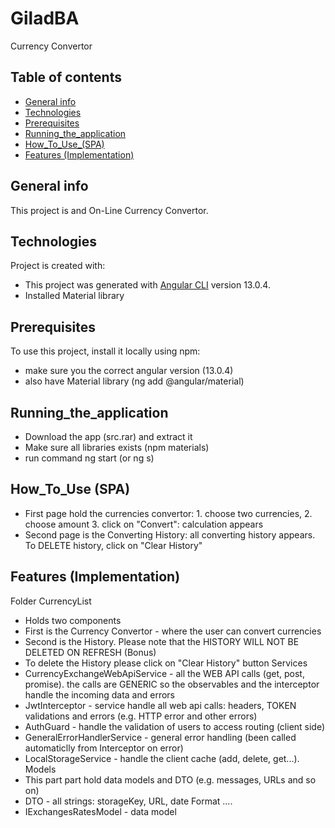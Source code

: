 # GiladBA
Currency Convertor
## Table of contents
* [General info](#general-info)
* [Technologies](#technologies)
* [Prerequisites](#Prerequisites)
* [Running_the_application](#Running_the_application)
* [How_To_Use_(SPA)](#How_To_Use (SPA))
* [Features (Implementation)](#Features (Implementation))

## General info
This project is and On-Line Currency Convertor.
	
## Technologies
Project is created with:
* This project was generated with [Angular CLI](https://github.com/angular/angular-cli) version 13.0.4.
* Installed Material library 

	
## Prerequisites
To use this project, install it locally using npm:
* make sure you the correct angular version  (13.0.4)
* also have Material library (ng add @angular/material)


## Running_the_application
* Download the app (src.rar) and extract it
* Make sure all libraries exists (npm materials)
* run command ng start (or ng s)

## How_To_Use (SPA)
* First page hold the currencies convertor: 1. choose two currencies, 2. choose amount 3. click on "Convert": calculation appears
* Second page is the Converting History: all converting history appears. To DELETE history, click on "Clear History"


## Features (Implementation)
Folder CurrencyList
* Holds two components
* First is the Currency Convertor - where the user can convert currencies
* Second is the History. Please note that the HISTORY WILL NOT BE DELETED ON REFRESH (Bonus)
* To delete the History please click on "Clear History" button
Services
* CurrencyExchangeWebApiService - all the WEB API calls (get, post, promise). the calls are GENERIC
  so the observables and the interceptor handle the incoming data and errors
* JwtInterceptor - service handle all web api calls: headers, TOKEN validations and errors (e.g. HTTP error and other errors) 
* AuthGuard - handle the validation of users to access routing (client side)
* GeneralErrorHandlerService - general error handling (been called automaticlly from Interceptor on error)
* LocalStorageService - handle the client cache (add, delete, get...).
Models
* This part part hold data models and DTO (e.g. messages, URLs and so on)
* DTO - all strings: storageKey, URL, date Format ....
* IExchangesRatesModel - data model
